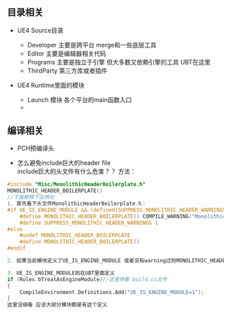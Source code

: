 # 

## 目录相关
- UE4 Source目录  
    - Developer 主要是跨平台 merge和一些底层工具  
    - Editor 主要是编辑器相关代码  
    - Programs 主要是独立于引擎 但大多数又依赖引擎的工具 UBT在这里  
    - ThirdParty 第三方库或者插件  

- UE4 Runtime里面的模块  
    - Launch 模块 
    各个平台的main函数入口   
    -   

## 编译相关  
- PCH预编译头    

- 怎么避免include巨大的header file  
include巨大的头文件有什么危害？？
方法：
```cpp
#include "Misc/MonolithicHeaderBoilerplate.h"
MONOLITHIC_HEADER_BOILERPLATE()
//下面解释下这两句
1. 首先看下头文件MonolithicHeaderBoilerplate.h：
#if UE_IS_ENGINE_MODULE && !defined(SUPPRESS_MONOLITHIC_HEADER_WARNINGS)
	#define MONOLITHIC_HEADER_BOILERPLATE() COMPILE_WARNING("Monolithic headers should not be used by this module. Please change it to explicitly include the headers it needs.")
	#define SUPPRESS_MONOLITHIC_HEADER_WARNINGS 1
#else
	#undef MONOLITHIC_HEADER_BOILERPLATE
	#define MONOLITHIC_HEADER_BOILERPLATE()
#endif

2. 如果当前模块定义了UE_IS_ENGINE_MODULE 或者没有warning过则MONOLITHIC_HEADER_BOILERPLATE会报错

3. UE_IS_ENGINE_MODULE则在UBT里面定义
if (Rules.bTreatAsEngineModule)//这里得看 build.cs文件
{
    CompileEnvironment.Definitions.Add("UE_IS_ENGINE_MODULE=1");
}
这里没细看 应该大部分模块都是有这个定义

```



